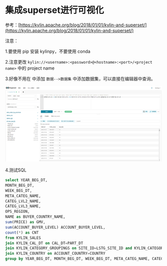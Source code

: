 # 集成superset进行可视化

参考：[https://kylin.apache.org/blog/2018/01/01/kylin-and-superset/](https://kylin.apache.org/blog/2018/01/01/kylin-and-superset/)

注意：

1.要使用 pip 安装 kylinpy，不要使用 conda

2.注意更改 `kylin://<username>:<password>@<hostname>:<port>/<project name>` 中的 project name

3.好像不用在 中添加 `数据-->数据集` 中添加数据集，可以直接在编辑器中查询。

![集成superset](./image/集成superset.png)

4.测试SQL

```sql
select YEAR_BEG_DT,
MONTH_BEG_DT,
WEEK_BEG_DT,
META_CATEG_NAME,
CATEG_LVL2_NAME,
CATEG_LVL3_NAME,
OPS_REGION,
NAME as BUYER_COUNTRY_NAME,
sum(PRICE) as GMV,
sum(ACCOUNT_BUYER_LEVEL) ACCOUNT_BUYER_LEVEL,
count(*) as CNT
from KYLIN_SALES
join KYLIN_CAL_DT on CAL_DT=PART_DT
join KYLIN_CATEGORY_GROUPINGS on SITE_ID=LSTG_SITE_ID and KYLIN_CATEGORY_GROUPINGS.LEAF_CATEG_ID=KYLIN_SALES.LEAF_CATEG_ID join KYLIN_ACCOUNT on ACCOUNT_ID=BUYER_ID
join KYLIN_COUNTRY on ACCOUNT_COUNTRY=COUNTRY
group by YEAR_BEG_DT, MONTH_BEG_DT, WEEK_BEG_DT, META_CATEG_NAME, CATEG_LVL2_NAME, CATEG_LVL3_NAME, OPS_REGION, NAME
```